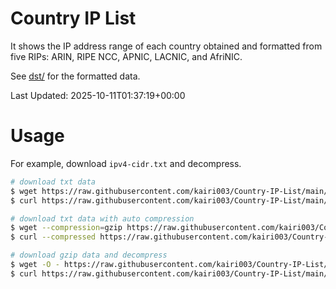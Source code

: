 # Country IP List

It shows the IP address range of each country obtained and formatted from five RIPs: ARIN, RIPE NCC, APNIC, LACNIC, and AfriNIC.

See [dst/](dst/) for the formatted data.

Last Updated: 2025-10-11T01:37:19+00:00


# Usage
For example, download `ipv4-cidr.txt` and decompress.

```sh
# download txt data
$ wget https://raw.githubusercontent.com/kairi003/Country-IP-List/main/dst/ipv4-cidr.txt
$ curl https://raw.githubusercontent.com/kairi003/Country-IP-List/main/dst/ipv4-cidr.txt > ipv4-cidr.txt

# download txt data with auto compression
$ wget --compression=gzip https://raw.githubusercontent.com/kairi003/Country-IP-List/main/dst/ipv4-cidr.txt
$ curl --compressed https://raw.githubusercontent.com/kairi003/Country-IP-List/main/dst/ipv4-cidr.txt > ipv4-cidr.txt

# download gzip data and decompress
$ wget -O - https://raw.githubusercontent.com/kairi003/Country-IP-List/main/dst/ipv4-cidr.txt.gz | gunzip > ipv4-cidr.txt
$ curl https://raw.githubusercontent.com/kairi003/Country-IP-List/main/dst/ipv4-cidr.txt.gz | gunzip > ipv4-cidr.txt
```

